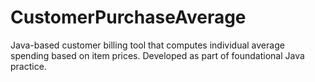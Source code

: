 # CustomerPurchaseAverage
Java-based customer billing tool that computes individual average spending based on item prices. Developed as part of foundational Java practice.
